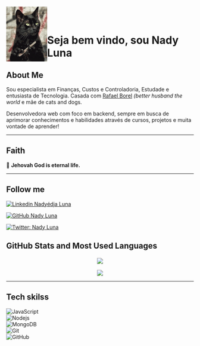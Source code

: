 <p>
    <img src="./github/gato.gif" width="110px" align="left"> 
    <br> </br>
</p>

# Seja bem vindo, sou Nady Luna 

## About Me 

Sou especialista em Finanças, Custos e Controladoria, Estudade e entusiasta de Tecnologia.  Casada com [Rafael Borel](https://www.linkedin.com/in/rafaelborel/) _(better husband the world_ e mãe de cats and dogs.
  
Desenvolvedora web com foco em backend, sempre em busca de aprimorar conhecimentos e
habilidades através de cursos, projetos e muita vontade de aprender!

---
## Faith
 :raised_hands: **Jehovah God is eternal life.**</p>
___
## Follow me

[![Linkedin Nadyédja Luna](https://img.shields.io/badge/-LinkedIn-blue?style=flat-square&logo=Linkedin&logoColor=white&link=https://https://www.linkedin.com/in/nadyluna/)](https://www.linkedin.com/in/nadyluna/)

[![GitHub Nady Luna](https://img.shields.io/github/followers/NadyLuna?label=follow&style=social)](https://github.com/NadyLuna)

[![Twitter: Nady Luna](https://img.shields.io/twitter/follow/NadyKelayne?style=social)](https://twitter.com/NadyKelayne)
## GitHub Stats and Most Used Languages
<p align="center">
 <img align="center"src="https://github-readme-stats.vercel.app/api/?username=NadyLuna&hide=issues&theme=gruvbox&show_icons=true&hide_border=false&count_private=true&include_all_commits=true&line_height=24.5" />
 </p></p>
<p align="center">
 <img align="center"src="https://github-readme-stats.vercel.app/api/top-langs/?username=NadyLuna&layout=compact&theme=gruvbox&langs_count=10)](https://github.com/NadyLuna/github-readme-stats"/>

---
## Tech skilss
![JavaScript](https://img.shields.io/badge/-JavaScript-black?style=flat-square&logo=javascript)  
![Nodejs](https://img.shields.io/badge/NodeJs-339933.svg?logo=node.js&logoColor=white)  
![MongoDB](https://img.shields.io/badge/MongoDB-444444.svg?logo=mongoDB&logoColor=green)   
![Git](https://img.shields.io/badge/-Git-black?style=flat-square&logo=git)  
![GitHub](https://img.shields.io/badge/-GitHub-181717?style=flat-square&logo=github)
